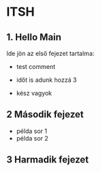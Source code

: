 # ITSH

## 1. Hello Main

Ide jön az első fejezet tartalma:

- test comment
- időt is adunk hozzá 3

- kész vagyok

## 2 Második fejezet

- példa sor 1
- példa sor 2

## 3 Harmadik fejezet
